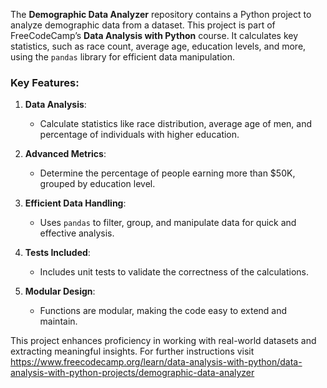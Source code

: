 The **Demographic Data Analyzer** repository contains a Python project to analyze demographic data from a dataset. This project is part of FreeCodeCamp’s **Data Analysis with Python** course. It calculates key statistics, such as race count, average age, education levels, and more, using the `pandas` library for efficient data manipulation.

### Key Features:
1. **Data Analysis**:
   - Calculate statistics like race distribution, average age of men, and percentage of individuals with higher education.
  
2. **Advanced Metrics**:
   - Determine the percentage of people earning more than $50K, grouped by education level.
  
3. **Efficient Data Handling**:
   - Uses `pandas` to filter, group, and manipulate data for quick and effective analysis.
  
4. **Tests Included**:
   - Includes unit tests to validate the correctness of the calculations.
  
5. **Modular Design**:
   - Functions are modular, making the code easy to extend and maintain.

This project enhances proficiency in working with real-world datasets and extracting meaningful insights.
For further instructions visit https://www.freecodecamp.org/learn/data-analysis-with-python/data-analysis-with-python-projects/demographic-data-analyzer
